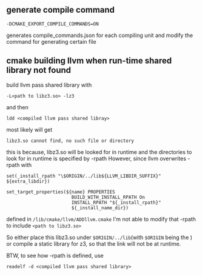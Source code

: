 ## generate compile command
```
-DCMAKE_EXPORT_COMPILE_COMMANDS=ON
```
generates compile_commands.json for each compiling unit
and modify the command for generating certain file
## cmake building llvm when run-time shared library not found
build llvm pass shared library with 
```
-L<path to libz3.so> -lz3
```
and then 
```
ldd <compiled llvm pass shared libray>
```
most likely will get 
```
libz3.so cannot find, no such file or directory
```
this is because, libz3.so will be looked for in runtime
and the directories to look for in runtime is specified by -rpath
However, since llvm overwrites -rpath with
```
set(_install_rpath "\$ORIGIN/../lib${LLVM_LIBDIR_SUFFIX}" ${extra_libdir})

set_target_properties(${name} PROPERTIES
                        BUILD_WITH_INSTALL_RPATH On
                        INSTALL_RPATH "${_install_rpath}"
                        ${_install_name_dir})
```
defined in 
`/lib/cmake/llvm/ADDllvm.cmake`
I'm not able to modify that -rpath to include `<path to libz3.so>`

So either place this libz3.so under `$ORIGIN/../lib`(with `$ORIGIN` being the <llvm compiled shared library>)
or compile a static library for z3, so that the link will not be at runtime.

BTW, to see how -rpath is defined, use
```
readelf -d <compiled llvm pass shared library>
```
